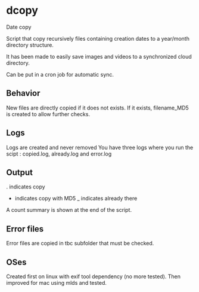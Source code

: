 # dcopy

Date copy

Script that copy recursively files containing creation dates to a year/month directory structure.

It has been made to easily save images and videos to a synchronized cloud directory.

Can be put in a cron job for automatic sync.

## Behavior

New files are directly copied if it does not exists.
If it exists, filename_MD5 is created to allow further checks.

## Logs

Logs are created and never removed
You have three logs where you run the scipt : copied.log, already.log and error.log

## Output
. indicates copy
+ indicates copy with MD5
_ indicates already there

A count summary is shown at the end of the script.

## Error files

Error files are copied in tbc subfolder that must be checked.

## OSes

Created first on linux with exif tool dependency (no more tested).
Then improved for mac using mlds and tested.

